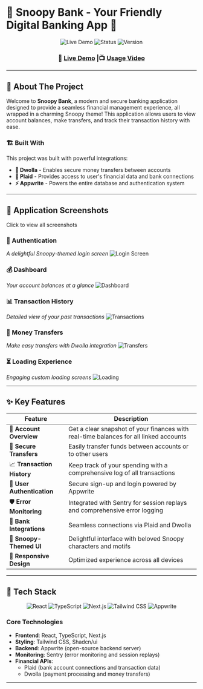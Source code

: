 # 🐾 Snoopy Bank - Your Friendly Digital Banking App 🐾

<div align="center">
  <img src="https://img.shields.io/badge/Live%20Demo-Visit%20App-blue?style=for-the-badge&logo=vercel" alt="Live Demo"/>
  <img src="https://img.shields.io/badge/Status-Active-green?style=for-the-badge" alt="Status"/>
  <img src="https://img.shields.io/badge/Version-1.0-orange?style=for-the-badge" alt="Version"/>
</div>

<div align="center">
  <h3>🚀 <a href="https://snoopy-alpp.vercel.app/">Live Demo</a> |📺 <a href="https://www.canva.com/design/DAGsO2wBVxY/H1J-AABKEYQuOYL8iB6paw/watch?utm_content=DAGsO2wBVxY&utm_campaign=designshare&utm_medium=link2&utm_source=uniquelinks&utlId=h3932d90f28">Usage Video</a>  </h3>
</div>

---

## 🌟 About The Project

Welcome to **Snoopy Bank**, a modern and secure banking application designed to provide a seamless financial management experience, all wrapped in a charming Snoopy theme! This application allows users to view account balances, make transfers, and track their transaction history with ease.

### 🏗️ Built With

This project was built with powerful integrations:

- **🏦 Dwolla** - Enables secure money transfers between accounts
- **🔗 Plaid** - Provides access to user's financial data and bank connections
- **⚡ Appwrite** - Powers the entire database and authentication system

---

## 📸 Application Screenshots


Click to view all screenshots

### 🔐 Authentication
*A delightful Snoopy-themed login screen*
![Login Screen](https://github.com/user-attachments/assets/0870e80e-04a0-4723-8b01-c9c7f11207d1)

### 💰 Dashboard
*Your account balances at a glance*
![Dashboard](https://github.com/user-attachments/assets/33fff302-9cf3-47f9-b623-205f259b12a5)

### 📊 Transaction History
*Detailed view of your past transactions*
![Transactions](https://github.com/user-attachments/assets/e703d6ec-4509-4601-ae95-8eb8a9a935f4)

### 💸 Money Transfers
*Make easy transfers with Dwolla integration*
![Transfers](https://github.com/user-attachments/assets/f3742a68-e875-434e-9be4-a0dc4053c3dd)

### ⏳ Loading Experience
*Engaging custom loading screens*
![Loading](https://github.com/user-attachments/assets/a311a46e-63da-4f2c-acc7-fdddc85977af)


---

## ✨ Key Features

| Feature | Description |
|---------|-------------|
| 🏦 **Account Overview** | Get a clear snapshot of your finances with real-time balances for all linked accounts |
| 🔄 **Secure Transfers** | Easily transfer funds between accounts or to other users |
| 📈 **Transaction History** | Keep track of your spending with a comprehensive log of all transactions |
| 🔐 **User Authentication** | Secure sign-up and login powered by Appwrite |
| 🛡️ **Error Monitoring** | Integrated with Sentry for session replays and comprehensive error logging |
| 🏪 **Bank Integrations** | Seamless connections via Plaid and Dwolla |
| 🎨 **Snoopy-Themed UI** | Delightful interface with beloved Snoopy characters and motifs |
| 📱 **Responsive Design** | Optimized experience across all devices |

---

## 🚀 Tech Stack

<div align="center">

![React](https://img.shields.io/badge/React-20232A?style=for-the-badge&logo=react&logoColor=61DAFB)
![TypeScript](https://img.shields.io/badge/TypeScript-007ACC?style=for-the-badge&logo=typescript&logoColor=white)
![Next.js](https://img.shields.io/badge/Next.js-000000?style=for-the-badge&logo=nextdotjs&logoColor=white)
![Tailwind CSS](https://img.shields.io/badge/Tailwind_CSS-38B2AC?style=for-the-badge&logo=tailwind-css&logoColor=white)
![Appwrite](https://img.shields.io/badge/Appwrite-F02E65?style=for-the-badge&logo=appwrite&logoColor=white)

</div>

### Core Technologies
- **Frontend**: React, TypeScript, Next.js
- **Styling**: Tailwind CSS, Shadcn/ui
- **Backend**: Appwrite (open-source backend server)
- **Monitoring**: Sentry (error monitoring and session replays)
- **Financial APIs**: 
  - Plaid (bank account connections and transaction data)
  - Dwolla (payment processing and money transfers)

---
